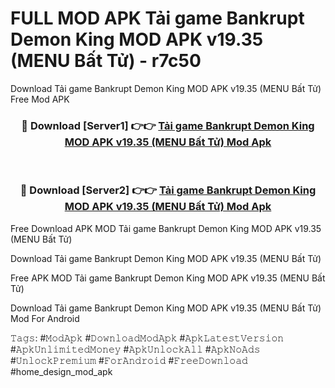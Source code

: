 # FULL MOD APK Tải game Bankrupt Demon King MOD APK v19.35 (MENU Bất Tử) - r7c50
Download Tải game Bankrupt Demon King MOD APK v19.35 (MENU Bất Tử) Free Mod APK

<div align="center">
<h3>🔴 Download [Server1] 👉👉 <a href="https://apk-comot.site?title=Tải_game_Bankrupt_Demon_King_MOD_APK_v19.35_(MENU_Bất_Tử)">Tải game Bankrupt Demon King MOD APK v19.35 (MENU Bất Tử) Mod Apk</a></h3><br>

<h3>🔴 Download [Server2] 👉👉 <a href="https://apk-comot.site?title=Tải_game_Bankrupt_Demon_King_MOD_APK_v19.35_(MENU_Bất_Tử)">Tải game Bankrupt Demon King MOD APK v19.35 (MENU Bất Tử) Mod Apk</a></h3>
</div>


Free Download APK MOD Tải game Bankrupt Demon King MOD APK v19.35 (MENU Bất Tử)

Download Tải game Bankrupt Demon King MOD APK v19.35 (MENU Bất Tử) 

Free APK MOD Tải game Bankrupt Demon King MOD APK v19.35 (MENU Bất Tử) 

Download Tải game Bankrupt Demon King MOD APK v19.35 (MENU Bất Tử) Mod For Android

𝚃𝚊𝚐𝚜: #𝙼𝚘𝚍𝙰𝚙𝚔 #𝙳𝚘𝚠𝚗𝚕𝚘𝚊𝚍𝙼𝚘𝚍𝙰𝚙𝚔 #𝙰𝚙𝚔𝙻𝚊𝚝𝚎𝚜𝚝𝚅𝚎𝚛𝚜𝚒𝚘𝚗 #𝙰𝚙𝚔𝚄𝚗𝚕𝚒𝚖𝚒𝚝𝚎𝚍𝙼𝚘𝚗𝚎𝚢 #𝙰𝚙𝚔𝚄𝚗𝚕𝚘𝚌𝚔𝙰𝚕𝚕 #𝙰𝚙𝚔𝙽𝚘𝙰𝚍𝚜 #𝚄𝚗𝚕𝚘𝚌𝚔𝙿𝚛𝚎𝚖𝚒𝚞𝚖 #𝙵𝚘𝚛𝙰𝚗𝚍𝚛𝚘𝚒𝚍 #𝙵𝚛𝚎𝚎𝙳𝚘𝚠𝚗𝚕𝚘𝚊𝚍 #home_design_mod_apk